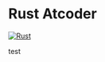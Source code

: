 # Rust Atcoder

[![Rust](https://github.com/sasatake/rust-atcoder/actions/workflows/rust.yml/badge.svg?branch=master)](https://github.com/sasatake/rust-atcoder/actions/workflows/rust.yml)

test